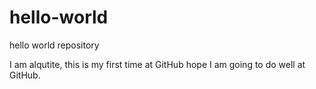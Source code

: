 # hello-world
hello world repository

I am alqutite, this is my first time at GitHub hope I am going to do well at GitHub.
